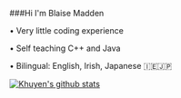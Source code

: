 ###Hi I'm Blaise Madden

• Very little coding experience 

• Self teaching C++ and Java 

• Bilingual: English, Irish, Japanese 🇮🇪🇯🇵

[![Khuyen's github stats](https://github-readme-stats.vercel.app/api?username=iblaisee&count_private=true&show_icons=true&theme=radical&hide_rank=false)](https://github.com/anuraghazra/github-readme-stats)
